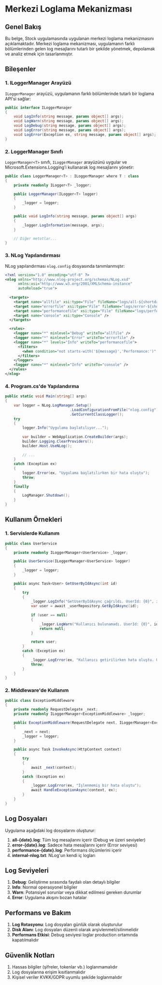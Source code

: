 # Merkezi Loglama Mekanizması

## Genel Bakış

Bu belge, Stock uygulamasında uygulanan merkezi loglama mekanizmasını açıklamaktadır. Merkezi loglama mekanizması, uygulamanın farklı bölümlerinden gelen log mesajlarını tutarlı bir şekilde yönetmek, depolamak ve analiz etmek için tasarlanmıştır.

## Bileşenler

### 1. ILoggerManager Arayüzü

`ILoggerManager` arayüzü, uygulamanın farklı bölümlerinde tutarlı bir loglama API'si sağlar:

```csharp
public interface ILoggerManager
{
    void LogInfo(string message, params object[] args);
    void LogWarn(string message, params object[] args);
    void LogDebug(string message, params object[] args);
    void LogError(string message, params object[] args);
    void LogError(Exception ex, string message, params object[] args);
}
```

### 2. LoggerManager Sınıfı

`LoggerManager<T>` sınıfı, `ILoggerManager` arayüzünü uygular ve Microsoft.Extensions.Logging'i kullanarak log mesajlarını yönetir:

```csharp
public class LoggerManager<T> : ILoggerManager where T : class
{
    private readonly ILogger<T> _logger;

    public LoggerManager(ILogger<T> logger)
    {
        _logger = logger;
    }

    public void LogInfo(string message, params object[] args)
    {
        _logger.LogInformation(message, args);
    }

    // Diğer metotlar...
}
```

### 3. NLog Yapılandırması

NLog yapılandırması `nlog.config` dosyasında tanımlanmıştır:

```xml
<?xml version="1.0" encoding="utf-8" ?>
<nlog xmlns="http://www.nlog-project.org/schemas/NLog.xsd"
      xmlns:xsi="http://www.w3.org/2001/XMLSchema-instance"
      autoReload="true">
  
  <targets>
    <target name="allfile" xsi:type="File" fileName="logs/all-${shortdate}.log" />
    <target name="errorfile" xsi:type="File" fileName="logs/error-${shortdate}.log" />
    <target name="performancefile" xsi:type="File" fileName="logs/performance-${shortdate}.log" />
    <target name="console" xsi:type="Console" />
  </targets>

  <rules>
    <logger name="*" minlevel="Debug" writeTo="allfile" />
    <logger name="*" minlevel="Error" writeTo="errorfile" />
    <logger name="*" levels="Info" writeTo="performancefile">
      <filters>
        <when condition="not starts-with('${message}','Performance:')" action="Ignore" />
      </filters>
    </logger>
    <logger name="*" minlevel="Info" writeTo="console" />
  </rules>
</nlog>
```

### 4. Program.cs'de Yapılandırma

```csharp
public static void Main(string[] args)
{
    var logger = NLog.LogManager.Setup()
                              .LoadConfigurationFromFile("nlog.config")
                              .GetCurrentClassLogger();
    try
    {
        logger.Info("Uygulama başlatılıyor...");
        
        var builder = WebApplication.CreateBuilder(args);
        builder.Logging.ClearProviders();
        builder.Host.UseNLog();
        
        // ...
    }
    catch (Exception ex)
    {
        logger.Error(ex, "Uygulama başlatılırken bir hata oluştu");
        throw;
    }
    finally
    {
        LogManager.Shutdown();
    }
}
```

## Kullanım Örnekleri

### 1. Servislerde Kullanım

```csharp
public class UserService
{
    private readonly ILoggerManager<UserService> _logger;

    public UserService(ILoggerManager<UserService> logger)
    {
        _logger = logger;
    }

    public async Task<User> GetUserByIdAsync(int id)
    {
        try
        {
            _logger.LogInfo("GetUserByIdAsync çağrıldı. UserId: {0}", id);
            var user = await _userRepository.GetByIdAsync(id);
            
            if (user == null)
            {
                _logger.LogWarn("Kullanıcı bulunamadı. UserId: {0}", id);
                return null;
            }

            return user;
        }
        catch (Exception ex)
        {
            _logger.LogError(ex, "Kullanıcı getirilirken hata oluştu. UserId: {0}", id);
            throw;
        }
    }
}
```

### 2. Middleware'de Kullanım

```csharp
public class ExceptionMiddleware
{
    private readonly RequestDelegate _next;
    private readonly ILoggerManager<ExceptionMiddleware> _logger;

    public ExceptionMiddleware(RequestDelegate next, ILoggerManager<ExceptionMiddleware> logger)
    {
        _next = next;
        _logger = logger;
    }

    public async Task InvokeAsync(HttpContext context)
    {
        try
        {
            await _next(context);
        }
        catch (Exception ex)
        {
            _logger.LogError(ex, "İşlenmemiş bir hata oluştu");
            await HandleExceptionAsync(context, ex);
        }
    }
}
```

## Log Dosyaları

Uygulama aşağıdaki log dosyalarını oluşturur:

1. **all-{date}.log**: Tüm log mesajlarını içerir (Debug ve üzeri seviyeler)
2. **error-{date}.log**: Sadece hata mesajlarını içerir (Error seviyesi)
3. **performance-{date}.log**: Performans ölçümlerini içerir
4. **internal-nlog.txt**: NLog'un kendi iç logları

## Log Seviyeleri

1. **Debug**: Geliştirme sırasında faydalı olan detaylı bilgiler
2. **Info**: Normal operasyonel bilgiler
3. **Warn**: Potansiyel sorunlar veya dikkat edilmesi gereken durumlar
4. **Error**: Uygulama akışını bozan hatalar

## Performans ve Bakım

1. **Log Rotasyonu**: Log dosyaları günlük olarak oluşturulur
2. **Disk Alanı**: Log dosyaları düzenli olarak arşivlenmeli/silinmelidir
3. **Performans Etkisi**: Debug seviyesi loglar production ortamında kapatılmalıdır

## Güvenlik Notları

1. Hassas bilgiler (şifreler, tokenlar vb.) loglanmamalıdır
2. Log dosyalarına erişim kısıtlanmalıdır
3. Kişisel veriler KVKK/GDPR uyumlu şekilde loglanmalıdır 